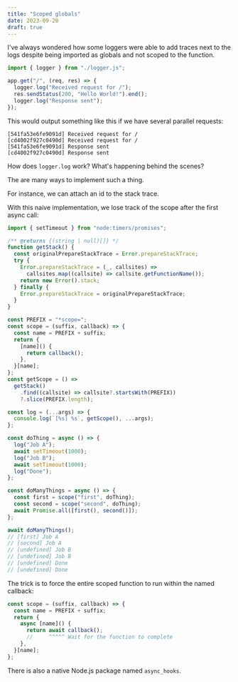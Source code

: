 ```yaml
---
title: "Scoped globals"
date: 2023-09-20
draft: true
---
```


I've always wondered how some loggers were able to add traces next to the logs despite being imported as globals and not scoped to the function.

```ts
import { logger } from "./logger.js";

app.get("/", (req, res) => {
  logger.log("Received request for /");
  res.sendStatus(200, "Hello World!").end();
  logger.log("Response sent");
});
```

This would output something like this if we have several parallel requests:

```
[541fa53e6fe9091d] Received request for /
[cd4002f927c0490d] Received request for /
[541fa53e6fe9091d] Response sent
[cd4002f927c0490d] Response sent
```

How does `logger.log` work? What's happening behind the scenes?

The are many ways to implement such a thing.

For instance, we can attach an id to the stack trace.

With this naive implementation, we lose track of the scope after the first async call:

```js
import { setTimeout } from "node:timers/promises";

/** @returns {(string | null)[]} */
function getStack() {
  const originalPrepareStackTrace = Error.prepareStackTrace;
  try {
    Error.prepareStackTrace = (_, callsites) =>
      callsites.map((callsite) => callsite.getFunctionName());
    return new Error().stack;
  } finally {
    Error.prepareStackTrace = originalPrepareStackTrace;
  }
}

const PREFIX = "*scope=";
const scope = (suffix, callback) => {
  const name = PREFIX + suffix;
  return {
    [name]() {
      return callback();
    },
  }[name];
};
const getScope = () =>
  getStack()
    .find((callsite) => callsite?.startsWith(PREFIX))
    ?.slice(PREFIX.length);

const log = (...args) => {
  console.log(`[%s] %s`, getScope(), ...args);
};

const doThing = async () => {
  log("Job A");
  await setTimeout(1000);
  log("Job B");
  await setTimeout(1000);
  log("Done");
};

const doManyThings = async () => {
  const first = scope("first", doThing);
  const second = scope("second", doThing);
  await Promise.all([first(), second()]);
};

await doManyThings();
// [first] Job A
// [second] Job A
// [undefined] Job B
// [undefined] Job B
// [undefined] Done
// [undefined] Done
```

The trick is to force the entire scoped function to run within the named callback:

```js
const scope = (suffix, callback) => {
  const name = PREFIX + suffix;
  return {
    async [name]() {
      return await callback();
      //     ^^^^^ Wait for the function to complete
    },
  }[name];
};
```

There is also a native Node.js package named `async_hooks`.
